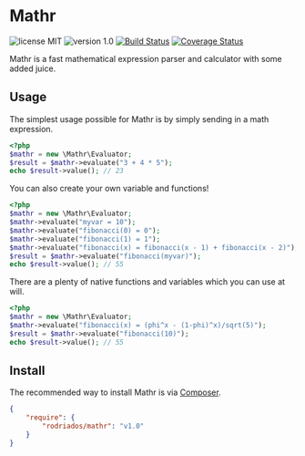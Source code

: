 # Mathr
![license MIT](https://img.shields.io/badge/license-MIT-lightgrey.svg)
![version 1.0](https://img.shields.io/badge/version-1.0-green.svg)
[![Build Status](https://travis-ci.org/rodriados/mathr.svg?branch=master)](https://travis-ci.org/rodriados/mathr)
[![Coverage Status](https://coveralls.io/repos/github/rodriados/mathr/badge.svg?branch=test)](https://coveralls.io/github/rodriados/mathr?branch=test)

Mathr is a fast mathematical expression parser and calculator with some added juice.

## Usage

The simplest usage possible for Mathr is by simply sending in a math expression.

```php
<?php
$mathr = new \Mathr\Evaluator;
$result = $mathr->evaluate("3 + 4 * 5");
echo $result->value(); // 23
```

You can also create your own variable and functions!

```php
<?php
$mathr = new \Mathr\Evaluator;
$mathr->evaluate("myvar = 10");
$mathr->evaluate("fibonacci(0) = 0");
$mathr->evaluate("fibonacci(1) = 1");
$mathr->evaluate("fibonacci(x) = fibonacci(x - 1) + fibonacci(x - 2)");
$result = $mathr->evaluate("fibonacci(myvar)");
echo $result->value(); // 55
```

There are a plenty of native functions and variables which you can use at will.

```php
<?php
$mathr = new \Mathr\Evaluator;
$mathr->evaluate("fibonacci(x) = (phi^x - (1-phi)^x)/sqrt(5)");
$result = $mathr->evaluate("fibonacci(10)");
echo $result->value(); // 55
```

## Install

The recommended way to install Mathr is via [Composer](http://getcomposer.org).

```json
{
    "require": {
        "rodriados/mathr": "v1.0"
    }
}
```
